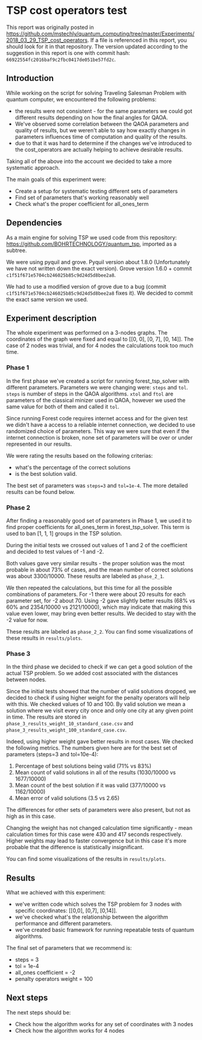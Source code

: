 # TSP cost operators test

This report was originally posted in https://github.com/mstechly/quantum_computing/tree/master/Experiments/2018_03_29_TSP_cost_operators. If a file is referenced in this report, you should look for it in that repository. The version updated according to the suggestion in this report is one with commit hash: `66922554fc2016baf9c2fbc0417de051be57fd2c`.

## Introduction

While working on the script for solving Traveling Salesman Problem with quantum computer, we encountered the following problems:

- the results were not consistent - for the same parameters we could got different results depending on how the final angles for QAOA.
- We've observed some correlation between the QAOA parameters and quality of results, but we weren't able to say how exactly changes in parameters influences time of computation and quality of the results.
- due to that it was hard to determine if the changes we've introduced to the cost_operators are actually helping to achieve desirable results.

Taking all of the above into the account we decided to take a more systematic approach.

The main goals of this experiment were:
- Create a setup for systematic testing different sets of parameters
- Find set of parameters that's working reasonably well
- Check what's the proper coefficient for all_ones_term 

## Dependencies

As a main engine for solving TSP we used code from this repository: https://github.com/BOHRTECHNOLOGY/quantum_tsp, imported as a subtree.

We were using pyquil and grove.
Pyquil version about 1.8.0 (Unfortunately we have not written down the exact version).
Grove version 1.6.0 + commit `c1f51f671e5704cb246025b85c9d24d5d8bee2a8`.

We had to use a modified version of grove due to a bug (commit `c1f51f671e5704cb246025b85c9d24d5d8bee2a8` fixes it). We decided to commit the exact same version we used.

## Experiment description

The whole experiment was performed on a 3-nodes graphs. The coordinates of the graph were fixed and equal to [[0, 0], [0, 7], [0, 14]].
The case of 2 nodes was trivial, and for 4 nodes the calculations took too much time.

### Phase 1

In the first phase we've created a script for running forest_tsp_solver with different parameters.
Parameters we were changing were: `steps` and `tol`.  `steps` is number of steps in the QAOA algorithms. `xtol` and `ftol` are parameters of the classical minizer used in QAOA, however we used the same value for both of them and called it `tol`.

Since running Forest code requires internet access and for the given test we didn't have a access to a reliable internet connection, we decided to use randomized choice of parameters. 
This way we were sure that even if the internet connection is broken, none set of parameters will be over or under represented in our results.

We were rating the results based on the following criterias:
- what's the percentage of the correct solutions
- is the best solution valid.

The best set of parameters was `steps=3` and `tol=1e-4`. The more detailed results can be found below.


### Phase 2

After finding a reasonably good set of parameters in Phase 1, we used it to find proper coefficients for all_ones_term in forest_tsp_solver.
This term is used to ban [1, 1, 1] groups in the TSP solution.

During the initial tests we crossed out values of 1 and 2 of the coefficient and decided to test values of -1 and -2.

Both values gave very similar results - the proper solution was the most probable in about 73% of cases, and the mean number of correct solutions was about 3300/10000. These results are labeled as `phase_2_1`.

We then repeated the calculations, but this time for all the possible combinations of parameters. For -1 there were about 20 results for each parameter set, for -2 about 70.
Using -2 gave slightly better results (68% vs 60% and 2354/10000 vs 2121/10000), which may indicate that making this value even lower, may bring even better results. We decided to stay with the -2 value for now.

These results are labeled as `phase_2_2`. You can find some visualizations of these results in `results/plots`.

### Phase 3

In the third phase we decided to check if we can get a good solution of the actual TSP problem. So we added cost associated with the distances between nodes.

Since the initial tests showed that the number of valid solutions dropped, we decided to check if using higher weight for the penalty operators will help with this. We checked values of 10 and 100. By valid solution we mean a solution where we visit every city once and only one city at any given point in time.
The results are stored in `phase_3_results_weight_10_standard_case.csv` and `phase_3_results_weight_100_standard_case.csv`.

Indeed, using higher weight gave better results in most cases. We checked the following metrics. The numbers given here are for the best set of parameters (steps=3 and tol=10e-4):
1. Percentage of best solutions being valid (71% vs 83%)
2. Mean count of valid solutions in all of the results (1030/10000 vs 1677/10000)
3. Mean count of the best solution if it was valid (377/10000 vs 1162/10000)
4. Mean error of valid solutions (3.5 vs 2.65)

The differences for other sets of parameters were also present, but not as high as in this case.

Changing the weight has not changed calculation time significantly - mean calculation times for this case were 430 and 417 seconds respectively. Higher weights may lead to faster convergence but in this case it's more probable that the difference is statistically insignificant.

You can find some visualizations of the results in `results/plots`.

## Results

What we achieved with this experiment:
- we've written code which solves the TSP problem for 3 nodes with specific coordinates: [[0,0], [0,7], [0,14]]. 
- we've checked what's the relationship between the algorithm performance and different parameters.
- we've created basic framework for running repeatable tests of quantum algorithms.

The final set of parameters that we recommend is: 
- steps = 3
- tol = 1e-4
- all_ones coefficient = -2
- penalty operators weight = 100

## Next steps

The next steps should be:
- Check how the algorithm works for any set of coordinates with 3 nodes
- Check how the algorithm works for 4 nodes


